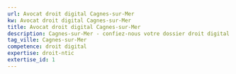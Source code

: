 ```yaml
---
url: Avocat droit digital Cagnes-sur-Mer
kw: Avocat droit digital Cagnes-sur-Mer
title: Avocat droit digital Cagnes-sur-Mer
description: Cagnes-sur-Mer - confiez-nous votre dossier droit digital
tag_ville: Cagnes-sur-Mer
competence: droit digital
expertise: droit-ntic
extertise_id: 1
---
```

